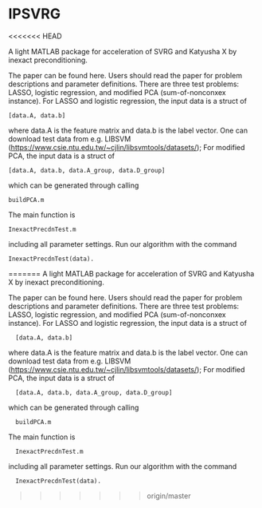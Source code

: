 # IPSVRG
<<<<<<< HEAD

A light MATLAB package for acceleration of SVRG and Katyusha X by inexact preconditioning.



The paper can be found here. Users should read the paper for problem descriptions and parameter definitions. There are three test problems: LASSO, logistic regression, and modified PCA (sum-of-nonconxex instance). For LASSO and logistic regression, the input data is a struct of

      

	[data.A, data.b]

where data.A is the feature matrix and data.b is the label vector. One can download test data from e.g. LIBSVM (https://www.csie.ntu.edu.tw/~cjlin/libsvmtools/datasets/); For modified PCA, the input data is a struct of 
      
      

	[data.A, data.b, data.A_group, data.D_group]

which can be generated through calling
      
      

	buildPCA.m

The main function is

      
	
	InexactPrecdnTest.m 

including all parameter settings. Run our algorithm with the command

      

	InexactPrecdnTest(data).
=======
A light MATLAB package for acceleration of SVRG and Katyusha X by inexact preconditioning.

The paper can be found here. Users should read the paper for problem descriptions and parameter definitions. There are three test problems: LASSO, logistic regression, and modified PCA (sum-of-nonconxex instance). For LASSO and logistic regression, the input data is a struct of

      [data.A, data.b]
where data.A is the feature matrix and data.b is the label vector. One can download test data from e.g. LIBSVM (https://www.csie.ntu.edu.tw/~cjlin/libsvmtools/datasets/); For modified PCA, the input data is a struct of 
      
      [data.A, data.b, data.A_group, data.D_group]
which can be generated through calling
      
      buildPCA.m
The main function is

      InexactPrecdnTest.m 
including all parameter settings. Run our algorithm with the command

      InexactPrecdnTest(data).
>>>>>>> origin/master

